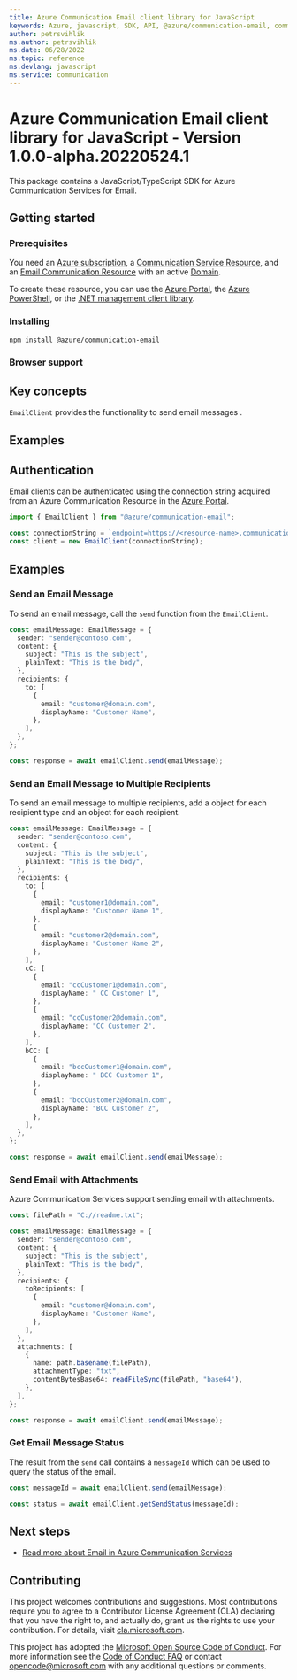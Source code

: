 ```yaml
---
title: Azure Communication Email client library for JavaScript
keywords: Azure, javascript, SDK, API, @azure/communication-email, communication
author: petrsvihlik
ms.author: petrsvihlik
ms.date: 06/28/2022
ms.topic: reference
ms.devlang: javascript
ms.service: communication
---
```

# Azure Communication Email client library for JavaScript - Version 1.0.0-alpha.20220524.1 


This package contains a JavaScript/TypeScript SDK for Azure Communication Services for Email.

## Getting started

### Prerequisites

You need an [Azure subscription][azure_sub], a [Communication Service Resource][communication_resource_docs], and an [Email Communication Resource][email_resource_docs] with an active [Domain][domain_overview].

To create these resource, you can use the [Azure Portal][communication_resource_create_portal], the [Azure PowerShell][communication_resource_create_power_shell], or the [.NET management client library][communication_resource_create_net].

### Installing

```bash
npm install @azure/communication-email
```

### Browser support

## Key concepts

`EmailClient` provides the functionality to send email messages .

## Examples

## Authentication

Email clients can be authenticated using the connection string acquired from an Azure Communication Resource in the [Azure Portal][azure_portal].

```typescript
import { EmailClient } from "@azure/communication-email";

const connectionString = `endpoint=https://<resource-name>.communication.azure.com/;accessKey=<Base64-Encoded-Key>`;
const client = new EmailClient(connectionString);
```

## Examples

### Send an Email Message

To send an email message, call the `send` function from the `EmailClient`.

```typescript Snippet:Azure_Communication_Email_Send
const emailMessage: EmailMessage = {
  sender: "sender@contoso.com",
  content: {
    subject: "This is the subject",
    plainText: "This is the body",
  },
  recipients: {
    to: [
      {
        email: "customer@domain.com",
        displayName: "Customer Name",
      },
    ],
  },
};

const response = await emailClient.send(emailMessage);
```

### Send an Email Message to Multiple Recipients

To send an email message to multiple recipients, add a object for each recipient type and an object for each recipient.

```typescript Snippet:Azure_Communication_Email_Send_Multiple_Recipients
const emailMessage: EmailMessage = {
  sender: "sender@contoso.com",
  content: {
    subject: "This is the subject",
    plainText: "This is the body",
  },
  recipients: {
    to: [
      {
        email: "customer1@domain.com",
        displayName: "Customer Name 1",
      },
      {
        email: "customer2@domain.com",
        displayName: "Customer Name 2",
      },
    ],
    cC: [
      {
        email: "ccCustomer1@domain.com",
        displayName: " CC Customer 1",
      },
      {
        email: "ccCustomer2@domain.com",
        displayName: "CC Customer 2",
      },
    ],
    bCC: [
      {
        email: "bccCustomer1@domain.com",
        displayName: " BCC Customer 1",
      },
      {
        email: "bccCustomer2@domain.com",
        displayName: "BCC Customer 2",
      },
    ],
  },
};

const response = await emailClient.send(emailMessage);
```

### Send Email with Attachments

Azure Communication Services support sending email with attachments.

```typescript Snippet:Azure_Communication_Email_Send_With_Attachments
const filePath = "C://readme.txt";

const emailMessage: EmailMessage = {
  sender: "sender@contoso.com",
  content: {
    subject: "This is the subject",
    plainText: "This is the body",
  },
  recipients: {
    toRecipients: [
      {
        email: "customer@domain.com",
        displayName: "Customer Name",
      },
    ],
  },
  attachments: [
    {
      name: path.basename(filePath),
      attachmentType: "txt",
      contentBytesBase64: readFileSync(filePath, "base64"),
    },
  ],
};

const response = await emailClient.send(emailMessage);
```

### Get Email Message Status

The result from the `send` call contains a `messageId` which can be used to query the status of the email.

```typescript Snippet:Azure_Communication_Email_GetSendStatus
const messageId = await emailClient.send(emailMessage);

const status = await emailClient.getSendStatus(messageId);
```

## Next steps

- [Read more about Email in Azure Communication Services][nextsteps]

## Contributing

This project welcomes contributions and suggestions. Most contributions require you to agree to a Contributor License Agreement (CLA) declaring that you have the right to, and actually do, grant us the rights to use your contribution. For details, visit [cla.microsoft.com][cla].

This project has adopted the [Microsoft Open Source Code of Conduct][coc]. For more information see the [Code of Conduct FAQ][coc_faq] or contact [opencode@microsoft.com][coc_contact] with any additional questions or comments.

<!-- LINKS -->

[azure_sub]: https://azure.microsoft.com/free/dotnet/
[azure_portal]: https://portal.azure.com
[cla]: https://cla.microsoft.com
[coc]: https://opensource.microsoft.com/codeofconduct/
[coc_faq]: https://opensource.microsoft.com/codeofconduct/faq/
[coc_contact]: mailto:opencode@microsoft.com
[communication_resource_docs]: /azure/communication-services/quickstarts/create-communication-resource?tabs=windows&pivots=platform-azp
[email_resource_docs]: https://aka.ms/acsemail/createemailresource
[communication_resource_create_portal]: /azure/communication-services/quickstarts/create-communication-resource?tabs=windows&pivots=platform-azp
[communication_resource_create_power_shell]: /powershell/module/az.communication/new-azcommunicationservice
[communication_resource_create_net]: /azure/communication-services/quickstarts/create-communication-resource?tabs=windows&pivots=platform-net
[package]: https://www.nuget.org/packages/Azure.Communication.Common/
[product_docs]: https://aka.ms/acsemail/overview
[nextsteps]: https://aka.ms/acsemail/overview
[nuget]: https://www.nuget.org/
[source]: https://github.com/Azure/azure-sdk-for-net/tree/main/sdk/communication
[domain_overview]: https://aka.ms/acsemail/domainsoverview

